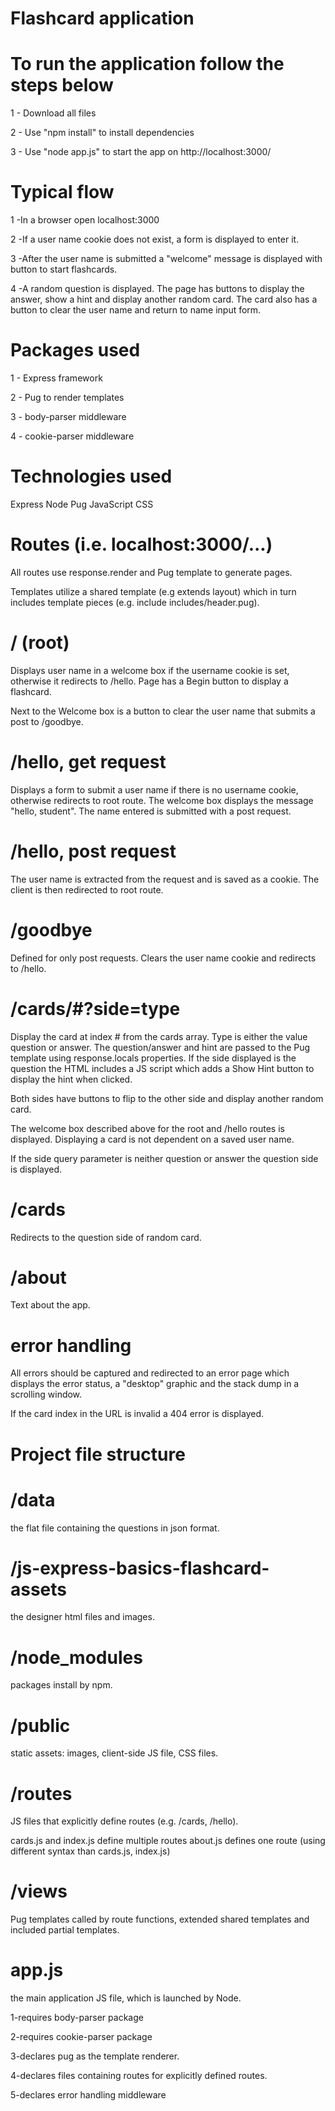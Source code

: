 # Flashcard application 

# To run the application follow the steps below

1 - Download all files

2 - Use "npm install" to install dependencies

3 - Use "node app.js" to start the app on http://localhost:3000/

# Typical flow

1 -In a browser open localhost:3000

2 -If a user name cookie does not exist, a form is displayed to enter it.

3 -After the user name is submitted a "welcome" message is displayed with button to start flashcards.

4 -A random question is displayed. The page has buttons to display the answer, show a hint and display another random card. The card also has a button to clear the user name and return to name input form.

# Packages used

1 - Express framework

2 - Pug to render templates

3 - body-parser middleware

4 - cookie-parser middleware

# Technologies used
Express
Node
Pug
JavaScript
CSS

# Routes (i.e. localhost:3000/...)

All routes use response.render and Pug template to generate pages.

Templates utilize a shared template (e.g extends layout) which in turn includes template pieces (e.g. include includes/header.pug).

# / (root)
Displays user name in a welcome box if the username cookie is set, otherwise it redirects to /hello. Page has a Begin button to display a flashcard.

Next to the Welcome box is a button to clear the user name that submits a post to /goodbye.

# /hello, get request
Displays a form to submit a user name if there is no username cookie, otherwise redirects to root route. The welcome box displays the message "hello, student". The name entered is submitted with a post request.

# /hello, post request
The user name is extracted from the request and is saved as a cookie. The client is then redirected to root route.

# /goodbye
Defined for only post requests. Clears the user name cookie and redirects to /hello.

# /cards/#?side=type
Display the card at index # from the cards array. Type is either the value question or answer. The question/answer and hint are passed to the Pug template using response.locals properties. If the side displayed is the question the HTML includes a JS script which adds a Show Hint button to display the hint when clicked.

Both sides have buttons to flip to the other side and display another random card.

The welcome box described above for the root and /hello routes is displayed. Displaying a card is not dependent on a saved user name.

If the side query parameter is neither question or answer the question side is displayed.

# /cards
Redirects to the question side of random card.

# /about
Text about the app.

# error handling
All errors should be captured and redirected to an error page which displays the error status, a "desktop" graphic and the stack dump in a scrolling window.

If the card index in the URL is invalid a 404 error is displayed.

# Project file structure
# /data
the flat file containing the questions in json format.

# /js-express-basics-flashcard-assets
the designer html files and images.

# /node_modules
packages install by npm.

# /public
static assets: images, client-side JS file, CSS files.

# /routes
JS files that explicitly define routes (e.g. /cards, /hello).

cards.js and index.js define multiple routes
about.js defines one route (using different syntax than cards.js, index.js)

# /views
Pug templates called by route functions, extended shared templates and included partial templates.

# app.js
the main application JS file, which is launched by Node.

1-requires body-parser package

2-requires cookie-parser package

3-declares pug as the template renderer.

4-declares files containing routes for explicitly defined routes.

5-declares error handling middleware
